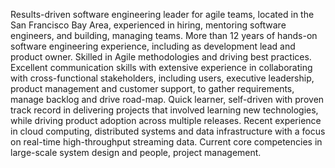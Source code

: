 Results-driven software engineering leader for agile teams, located in the San Francisco Bay Area, experienced in hiring, mentoring software engineers, and building, managing teams. More than 12 years of hands-on software engineering experience, including as development lead and product owner. Skilled in Agile methodologies and driving best practices. Excellent communication skills with extensive experience in collaborating with cross-functional stakeholders, including users, executive leadership, product management and customer support, to gather requirements, manage backlog and drive road-map. Quick learner, self-driven with proven track record in delivering projects that involved learning new technologies, while driving product adoption across multiple releases. Recent experience in cloud computing, distributed systems and data infrastructure with a focus on real-time high-throughput streaming data. Current core competencies in large-scale system design and people, project management.

